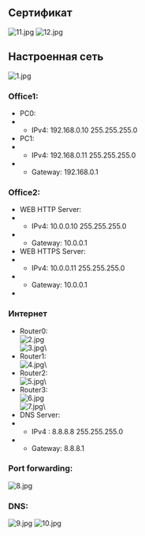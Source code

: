## Сертификат
![11.jpg](11.jpg)
![12.jpg](12.jpg)

## Настроенная сеть
![1.jpg](1.jpg)
### Office1:
- PC0:
- - IPv4: 192.168.0.10 255.255.255.0
- PC1:
- - IPv4: 192.168.0.11 255.255.255.0
- - Gateway: 192.168.0.1

### Office2:
- WEB HTTP Server:
- - IPv4: 10.0.0.10 255.255.255.0
- - Gateway: 10.0.0.1
- WEB HTTPS Server:
- - IPv4: 10.0.0.11 255.255.255.0
- - Gateway: 10.0.0.1
- 
### Интернет
- Router0:\
![2.jpg](2.jpg)\
![3.jpg](3.jpg)\
- Router1:\
![4.jpg](4.jpg)\
- Router2:\
![5.jpg](5.jpg)\
- Router3:\
![6.jpg](6.jpg)\
![7.jpg](7.jpg)\
- DNS Server:
- - IPv4 : 8.8.8.8 255.255.255.0
- - Gateway: 8.8.8.1

### Port forwarding:
![8.jpg](8.jpg)

### DNS:
![9.jpg](9.jpg)
![10.jpg](10.jpg)

